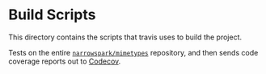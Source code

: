 # Build Scripts

This directory contains the scripts that travis uses to build the project.

Tests on the entire [`narrowspark/mimetypes`](https://github.com/narrowspark/mimetypes) repository,
and then sends code coverage reports out to [Codecov](https://codecov.io/github/narrowspark/mimetypes).
